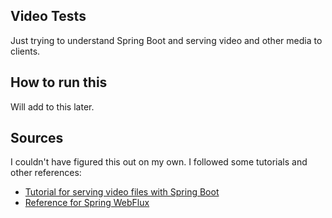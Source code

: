 ## Video Tests

Just trying to understand Spring Boot and serving video and other media to clients.

## How to run this
Will add to this later.

## Sources

I couldn't have figured this out on my own. I followed some tutorials and other references:

- [Tutorial for serving video files with Spring Boot](https://www.vinsguru.com/spring-webflux-video-streaming/)
- [Reference for Spring WebFlux](https://docs.spring.io/spring-framework/docs/current/reference/html/web-reactive.html)

